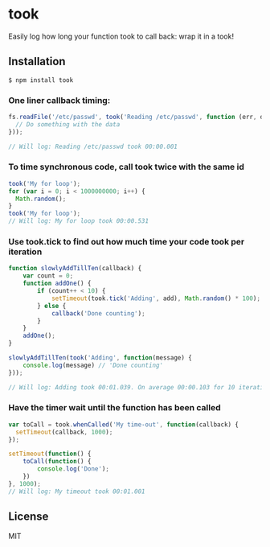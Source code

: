 # took

  Easily log how long your function took to call back: wrap it in a took!

## Installation

    $ npm install took

### One liner callback timing:
```javascript
fs.readFile('/etc/passwd', took('Reading /etc/passwd', function (err, data) {
  // Do something with the data
}));

// Will log: Reading /etc/passwd took 00:00.001
```

### To time synchronous code, call took twice with the same id
```javascript   
took('My for loop');
for (var i = 0; i < 1000000000; i++) {
  Math.random();
} 
took('My for loop');
// Will log: My for loop took 00:00.531
```

### Use took.tick to find out how much time your code took per iteration
```javascript
function slowlyAddTillTen(callback) {
	var count = 0;
	function addOne() {
		if (count++ < 10) {
			setTimeout(took.tick('Adding', add), Math.random() * 100);
		} else {
			callback('Done counting');
		}
	}
	addOne();
}

slowlyAddTillTen(took('Adding', function(message) {
	console.log(message) // 'Done counting'
}));

// Will log: Adding took 00:01.039. On average 00:00.103 for 10 iterations at 9.62 per second.
```

### Have the timer wait until the function has been called
```javascript
var toCall = took.whenCalled('My time-out', function(callback) {
  setTimeout(callback, 1000);
});

setTimeout(function() {
	toCall(function() {
		console.log('Done');
	})
}, 1000);
// Will log: My timeout took 00:01.001
```

## License

  MIT
